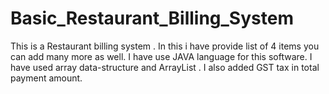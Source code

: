 # Basic_Restaurant_Billing_System
This is a Restaurant billing system . In this i have provide list of 4 items you can add many more as well. I have use JAVA language for this software. I have used array data-structure and ArrayList . I also added GST tax in total payment amount.
